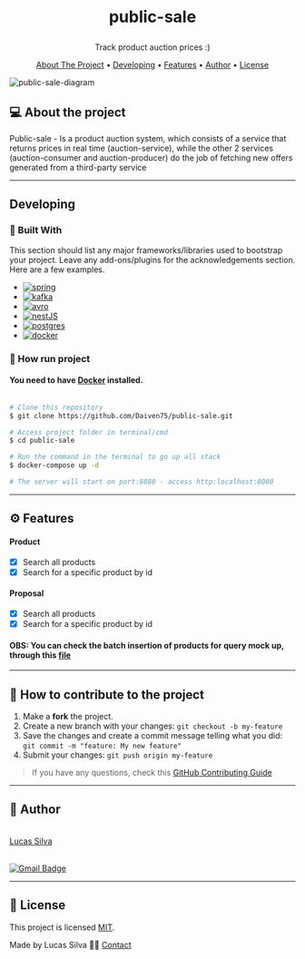 <h1>
<p align="center">
  <br>public-sale
</h1>
  <p align="center">
    Track product auction prices :)
  <br/>
  </p>
</p>
<p align="center">
  <a href="#about-the-project">About The Project</a> •
  <a href="#developing">Developing</a> •
  <a href="#features">Features</a> •
  <a href="#author">Author</a> •
  <a href="#license">License</a>
</p>

![public-sale-diagram](https://github.com/Daiven75/public-sale/assets/44280182/5d2577ff-2865-410b-ab02-45f63502e6d2)                                                                                                
                                                                                                                                                      
## 💻 About the project

Public-sale - Is a product auction system, which consists of a service that returns prices in real time (auction-service), while the other 2 services (auction-consumer and auction-producer) do the job of fetching new offers generated from a third-party service

---

## Developing

### 🔨 Built With
This section should list any major frameworks/libraries used to bootstrap your project. Leave any add-ons/plugins for the acknowledgements section. Here are a few examples.

* [![spring][Spring]][Spring-url]
* [![kafka][Kafka]][Kafka-url]
* [![avro][Avro]][Avro-url]
* [![nestJS][NestJS]][NestJS-url]
* [![postgres][Postgres]][Postgres-url]
* [![docker][Docker]][Docker-url]

### 🚀 How run project

#### You need to have [Docker](https://www.docker.com/) installed.

```bash

# Clone this repository
$ git clone https://github.com/Daiven75/public-sale.git

# Access project folder in terminal/cmd
$ cd public-sale

# Run the command in the terminal to go up all stack
$ docker-compose up -d

# The server will start on port:8080 - access http:localhost:8080

```

---

## ⚙️ Features

#### Product
- [x] Search all products
- [x] Search for a specific product by id

#### Proposal
- [x] Search all products
- [x] Search for a specific product by id

#### OBS: You can check the batch insertion of products for query mock up, through this [file](https://github.com/Daiven75/public-sale/blob/master/auction-service/src/main/resources/data.sql)
---

## 💪 How to contribute to the project

1. Make a **fork** the project.
2. Create a new branch with your changes: `git checkout -b my-feature`
3. Save the changes and create a commit message telling what you did: `git commit -m "feature: My new feature"`
4. Submit your changes: `git push origin my-feature`
> If you have any questions, check this [GitHub Contributing Guide](./CONTRIBUTING.md)

---

## 🦸 Author

 <br />
 <a href="https://github.com/Daiven75">Lucas Silva</a>
 <br />
 <br />
 
[![Gmail Badge](https://img.shields.io/badge/-75.lucas.slima@gmail.com-c14438?style=flat-square&logo=Gmail&logoColor=white&link=mailto:75.lucas.slima@gmail.com)](mailto:75.lucas.slima@gmail.com)

---

## 📝 License

This project is licensed [MIT](./LICENSE).

Made by Lucas Silva 👋🏽 [Contact](https://www.linkedin.com/in/lucas-silva-959102169)

[Spring]: https://img.shields.io/badge/spring-008000?style=for-the-badge&logo=spring&logoColor=white
[Spring-url]: https://spring.io/

[Kafka]: https://img.shields.io/badge/kafka-000000?style=for-the-badge&logo=apache-kafka&logoColor=white
[Kafka-url]: https://kafka.apache.org/

[Postgres]: https://img.shields.io/badge/postgres-483d8b?style=for-the-badge&logo=postgresql&logoColor=white
[Postgres-url]: https://www.postgresql.org/

[NestJS]: https://img.shields.io/badge/nest-b22222?style=for-the-badge&logo=nestjs&logoColor=white
[NestJS-url]: https://nestjs.com/

[Avro]: https://img.shields.io/badge/avro-dodgerblue?style=for-the-badge&logo=avro&logoColor=white
[Avro-url]: https://avro.apache.org/

[Docker]: https://img.shields.io/badge/docker-00bfff?style=for-the-badge&logo=docker&logoColor=white
[Docker-url]: https://www.docker.com/
